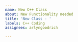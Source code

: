 ```yaml
---
name: New C++ Class
about: New Functionality needed
title: 'New Class - '
labels: C++ Coding
assignees: arlyngoodrich

---
```



